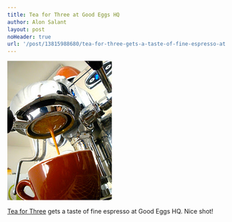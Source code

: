 ```yaml
---
title: Tea for Three at Good Eggs HQ
author: Alon Salant
layout: post
noHeader: true
url: '/post/13815988680/tea-for-three-gets-a-taste-of-fine-espresso-at'
---
```


[<img class="framed" src="/images/tea-for-three-espresso.jpg" alt="Nice shot!">](http://t4three.blogspot.com/2011/12/muse-of-day-espresso.html)

[Tea for Three][post] gets a taste of fine espresso at Good Eggs HQ. Nice shot!

[post]: http://t4three.blogspot.com/2011/12/muse-of-day-espresso.html

